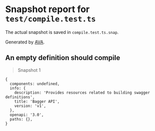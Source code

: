 # Snapshot report for `test/compile.test.ts`

The actual snapshot is saved in `compile.test.ts.snap`.

Generated by [AVA](https://ava.li).

## An empty definition should compile

> Snapshot 1

    {
      components: undefined,
      info: {
        description: 'Provides resources related to building swagger definitions',
        title: 'Bagger API',
        version: 'v1',
      },
      openapi: '3.0',
      paths: {},
    }
